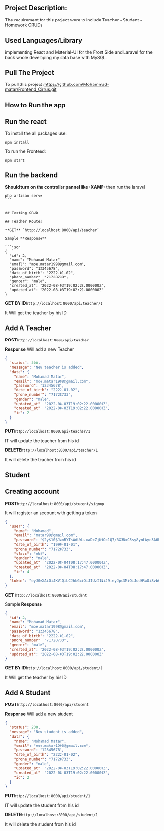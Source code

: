 ## Project Description:

The requirement for this project were to include Teacher - Student - Homework CRUDs

## Used Languages/Library

implementing React and Material-UI for the Front Side and Laravel for the back whole developing my data base with MySQL.

## Pull The Project

To pull this project :https://github.com/Mohammad-matar/Frontend_Cirrus.git

## How to Run the app

## Run the react

To install the all packages use:

```cli
npm install
```

To run the Frontend:

```cli
npm start
```

## Run the backend

**Should turn on the controller pannel like :XAMP:** then run the laravel

````cli
php artisan serve
```


## Testing CRUD

## Teacher Routes

**GET** `http://localhost:8000/api/teacher`

Sample **Response**

```json
{
  "id": 2,
  "name": "Mohamad Matar",
  "email": "moe.matar1998@gmail.com",
  "password": "12345678",
  "date_of_birth": "2222-01-02",
  "phone_number": "71728733",
  "gender": "male",
  "created_at": "2022-08-03T19:02:22.000000Z",
  "updated_at": "2022-08-03T19:02:22.000000Z"
}
````

**GET BY ID**`http://localhost:8000/api/teacher/1`

It Will get the teacher by his ID

## Add A Teacher

**POST**`http://localhost:8000/api/teacher`

**Response** Will add a new Teacher

```json
{
  "status": 200,
  "message": "New teacher is added",
  "data": {
    "name": "Mohamad Matar",
    "email": "moe.matar1998@gmail.com",
    "password": "12345678",
    "date_of_birth": "2222-01-02",
    "phone_number": "71728733",
    "gender": "male",
    "updated_at": "2022-08-03T19:02:22.000000Z",
    "created_at": "2022-08-03T19:02:22.000000Z",
    "id": 2
  }
}
```

**PUT**`http://localhost:8000/api/teacher/1`

IT will update the teacher from his id

**DELETE**`http://localhost:8000/api/teacher/1`

It will delete the teacher from his id

## Student

## Creating account

**POST**`http://localhost:8000/api/student/signup`

It will register an account with getting a token

```json
{
  "user": {
    "name": "Mohamad",
    "email": "matar99@gmail.com",
    "password": "$2y$10$JanRYTsAdUWu.xaDcZjK9Oc1Q7/3X38xC5sy8ynfAyc3A6EwKXbey",
    "date_of_birth": "1999-01-01",
    "phone_number": "71728733",
    "class": "eb8",
    "gender": "male",
    "updated_at": "2022-08-04T08:17:47.000000Z",
    "created_at": "2022-08-04T08:17:47.000000Z",
    "id": 4
  },
  "token": "eyJ0eXAiOiJKV1QiLCJhbGciOiJIUzI1NiJ9.eyJpc3MiOiJodHRwOi8vbG9jYWxob3N0OjgwMDAvYXBpL3N0dWRlbnQvcmVnaXN0ZXIiLCJpYXQiOjE2NTk2MDEwNjcsImV4cCI6MTY1OTYwNDY2NywibmJmIjoxNjU5NjAxMDY3LCJqdGkiOiJDYlI1TG1zUzdTcFlUZmJuIiwic3ViIjoiNCIsInBydiI6IjljNDI5ZTZhNjBjZDUyODU0NzNmMmM4YmM3MDFlYzA5NDhkZjRkOGMifQ.xiPCM4zXF3AVU4wniciDE5luenl1IxFN91kooPzIqOE"
}
```

**GET** `http://localhost:8000/api/student`

Sample **Response**

```json
{
  "id": 2,
  "name": "Mohamad Matar",
  "email": "moe.matar1998@gmail.com",
  "password": "12345678",
  "date_of_birth": "2222-01-02",
  "phone_number": "71728733",
  "gender": "male",
  "created_at": "2022-08-03T19:02:22.000000Z",
  "updated_at": "2022-08-03T19:02:22.000000Z"
}
```

**GET BY ID**`http://localhost:8000/api/student/1`

It Will get the teacher by his ID

## Add A Student

**POST**`http://localhost:8000/api/student`

**Response** Will add a new student

```json
{
  "status": 200,
  "message": "New student is added",
  "data": {
    "name": "Mohamad Matar",
    "email": "moe.matar1998@gmail.com",
    "password": "12345678",
    "date_of_birth": "2222-01-02",
    "phone_number": "71728733",
    "gender": "male",
    "updated_at": "2022-08-03T19:02:22.000000Z",
    "created_at": "2022-08-03T19:02:22.000000Z",
    "id": 2
  }
}
```

**PUT**`http://localhost:8000/api/student/1`

IT will update the student from his id

**DELETE**`http://localhost:8000/api/student/1`

It will delete the student from his id
